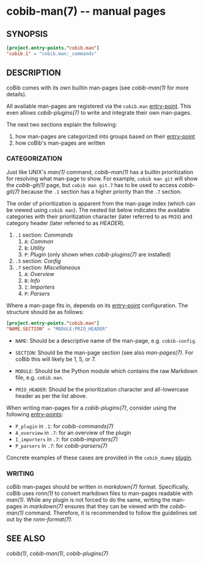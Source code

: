 cobib-man(7) -- manual pages
============================

## SYNOPSIS

```toml
[project.entry-points."cobib.man"]
"cobib.1" = "cobib.man:_commands"
```

## DESCRIPTION

coBib comes with its own builtin man-pages (see *cobib-man(1)* for more details).

All available man-pages are registered via the `cobib.man` [entry-point](https://setuptools.pypa.io/en/latest/pkg_resources.html#entry-points).
This even allows *cobib-plugins(7)* to write and integrate their own man-pages.

The next two sections explain the following:

1. how man-pages are categorized into groups based on their [entry-point](https://setuptools.pypa.io/en/latest/pkg_resources.html#entry-points)
2. how coBib's man-pages are written

### CATEGORIZATION

Just like UNIX's _man(1)_ command, *cobib-man(1)* has a builtin prioritization for resolving what man-page to show.
For example, `cobib man git` will show the *cobib-git(1)* page, but `cobib man git.7` has to be used to access *cobib-git(7)*
because the `.1` section has a higher priority than the `.7` section.

The order of prioritization is apparent from the man-page index (which can be viewed using `cobib man`).
The nested list below indicates the available categories with their prioritization character (later referred to as `PRIO`) and category header (later referred to as _HEADER_).

1. `.1` section: _Commands_
    1. `A`: _Common_
    2. `B`: _Utility_
    3. `P`: _Plugin_ (only shown when *cobib-plugins(7)* are installed)
2. `.5` section: _Config_
3. `.7` section: _Miscellaneous_
    1. `A`: _Overview_
    2. `B`: _Info_
    3. `I`: _Importers_
    4. `P`: _Parsers_

Where a man-page fits in, depends on its [entry-point](https://setuptools.pypa.io/en/latest/pkg_resources.html#entry-points) configuration.
The structure should be as follows:
```toml
[project.entry-points."cobib.man"]
"NAME.SECTION" = "MODULE:PRIO_HEADER"
```

  * `NAME`:
    Should be a descriptive name of the man-page, e.g. `cobib-config`.

  * `SECTION`:
    Should be the man-page section (see also _man-pages(7)_. For coBib this will likely be 1, 5, or 7.

  * `MODULE`:
    Should be the Python module which contains the raw Markdown file, e.g. `cobib.man`.

  * `PRIO_HEADER`:
    Should be the prioritization character and all-lowercase header as per the list above.

When writing man-pages for a *cobib-plugins(7)*, consider using the following [entry-points](https://setuptools.pypa.io/en/latest/pkg_resources.html#entry-points):
* `P_plugin` in `.1`: for *cobib-commands(7)*
* `A_overview` in `.7`: for an overview of the plugin
* `I_importers` in `.7`: for *cobib-importers(7)*
* `P_parsers` in `.7`: for *cobib-parsers(7)*

Concrete examples of these cases are provided in the `cobib_dummy` [plugin](https://gitlab.com/cobib/cobib/-/tree/master/plugin/).

### WRITING

coBib man-pages should be written in _markdown(7)_ format.
Specifically, coBib uses _ronn(1)_ to convert markdown files to man-pages readable with _man(1)_.
While any plugin is not forced to do the same, writing the man-pages in _markdown(7)_ ensures that they can be viewed with the *cobib-man(1)* command.
Therefore, it is recommended to follow the guidelines set out by the _ronn-format(7)_.

## SEE ALSO

*cobib(1)*, *cobib-man(1)*, *cobib-plugins(7)*

[//]: # ( vim: set ft=markdown tw=0: )
